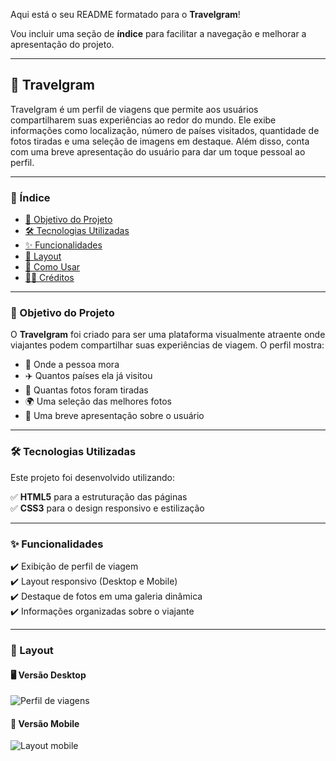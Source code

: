 Aqui está o seu README formatado para o **Travelgram**!  

Vou incluir uma seção de **índice** para facilitar a navegação e melhorar a apresentação do projeto.  

---

## 📌 Travelgram

Travelgram é um perfil de viagens que permite aos usuários compartilharem suas experiências ao redor do mundo. Ele exibe informações como localização, número de países visitados, quantidade de fotos tiradas e uma seleção de imagens em destaque. Além disso, conta com uma breve apresentação do usuário para dar um toque pessoal ao perfil.

---

### 📑 Índice

- [🎯 Objetivo do Projeto](#-objetivo-do-projeto)  
- [🛠 Tecnologias Utilizadas](#-tecnologias-utilizadas)  
- [✨ Funcionalidades](#-funcionalidades)  
- [📱 Layout](#-layout)  
- [📌 Como Usar](#-como-usar)  
- [👨‍💻 Créditos](#-créditos)  

---

### 🎯 Objetivo do Projeto

O **Travelgram** foi criado para ser uma plataforma visualmente atraente onde viajantes podem compartilhar suas experiências de viagem. O perfil mostra:

- 📍 Onde a pessoa mora  
- ✈️ Quantos países ela já visitou  
- 📸 Quantas fotos foram tiradas  
- 🌍 Uma seleção das melhores fotos  
- 📝 Uma breve apresentação sobre o usuário  

---

### 🛠 Tecnologias Utilizadas  

Este projeto foi desenvolvido utilizando:  

✅ **HTML5** para a estruturação das páginas  
✅ **CSS3** para o design responsivo e estilização  

---

### ✨ Funcionalidades  

✔️ Exibição de perfil de viagem  
✔️ Layout responsivo (Desktop e Mobile)  
✔️ Destaque de fotos em uma galeria dinâmica  
✔️ Informações organizadas sobre o viajante  

---

### 📱 Layout  

#### 🖥 Versão Desktop  
![Perfil de viagens](https://github.com/user-attachments/assets/456da8fc-ba7b-46c1-bb15-8ffaa5b81252)


#### 📱 Versão Mobile  
![Layout mobile](https://github.com/user-attachments/assets/17fc0314-022e-4187-aa1e-96b3289fe199)


